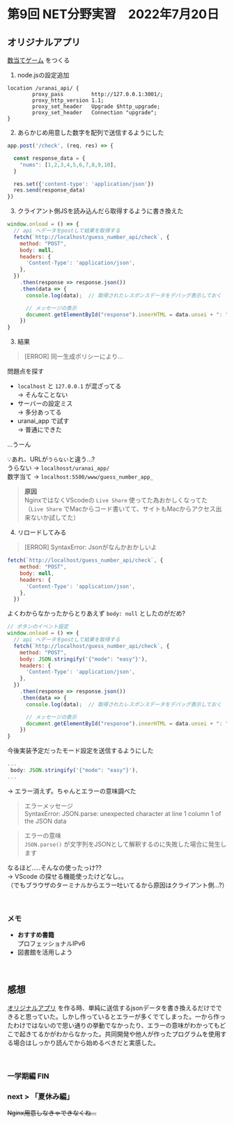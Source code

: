 # 第9回 NET分野実習　2022年7月20日

## オリジナルアプリ
[数当てゲーム](../2022-06-15/memo.md) をつくる

1. node.jsの設定追加
```text
location /uranai_api/ {
        proxy_pass         http://127.0.0.1:3001/;
        proxy_http_version 1.1;
        proxy_set_header   Upgrade $http_upgrade;
        proxy_set_header   Connection "upgrade";
}
```

2. あらかじめ用意した数字を配列で送信するようにした
```JavaScript
app.post('/check', (req, res) => {

  const response_data = {
    "nums": [1,2,3,4,5,6,7,8,9,10],
  }

  res.set({'content-type': 'application/json'})
  res.send(response_data)
})
```

3. クライアント側JSを読み込んだら取得するように書き換えた
```JavaScript
window.onload = () => {
  // api へデータをpostして結果を取得する
  fetch(`http://localhost/guess_number_api/check`, {
    method: "POST",
    body: null,
    headers: {
      'Content-Type': 'application/json',
    },
  })
    .then(response => response.json())
    .then(data => {
      console.log(data);  // 取得されたレスポンスデータをデバッグ表示しておく

      // メッセージの表示
      document.getElementById("response").innerHTML = data.unsei + ": " + data.message
    })
}
```

3. 結果
> [ERROR] 同一生成ポリシーにより...

問題点を探す
* `localhost` と `127.0.0.1` が混ざってる  
-> そんなことない
* サーバーの設定ミス  
-> 多分あってる
* uranai_app で試す  
-> 普通にできた  

...うーん

💡あれ、URLが`うらない`と違う...?  
うらない -> `localhosst/uranai_app/`  
数字当て -> `localhost:5500/www/guess_number_app_`  

> **原因**  
> NginxではなくVScodeの `Live Share` 使ってた為おかしくなってた  
> （`Live Share` でMacからコード書いてて、サイトもMacからアクセス出来ないか試してた）  

4. リロードしてみる
> [ERROR] SyntaxError: Jsonがなんかおかしいよ
```JavaScript
fetch(`http://localhost/guess_number_api/check`, {
    method: "POST",
    body: null,
    headers: {
      'Content-Type': 'application/json',
    },
  })
```
よくわからなかったからとりあえず `body: null` としたのがだめ?

```JavaScript
// ボタンのイベント設定
window.onload = () => {
  // api へデータをpostして結果を取得する
  fetch(`http://localhost/guess_number_api/check`, {
    method: "POST",
    body: JSON.stringify('{"mode": "easy"}'),
    headers: {
      'Content-Type': 'application/json',
    },
  })
    .then(response => response.json())
    .then(data => {
      console.log(data);  // 取得されたレスポンスデータをデバッグ表示しておく

      // メッセージの表示
      document.getElementById("response").innerHTML = data.unsei + ": " + data.message
    })
}
```
今後実装予定だったモード設定を送信するようにした
```JavaScript
...
 body: JSON.stringify('{"mode": "easy"}'),
...
```
-> エラー消えず。ちゃんとエラーの意味調べた

> エラーメッセージ  
> SyntaxError: JSON.parse: unexpected character at line 1 column 1 of the JSON data

> エラーの意味  
> `JSON.parse()` が文字列をJSONとして解釈するのに失敗した場合に発生します

なるほど.....そんなの使ったっけ??  
-> VScode の探せる機能使ったけどなし。。  
（でもブラウザのターミナルからエラー吐いてるから原因はクライアント側...?）

<br>

###  メモ
* **おすすめ書籍**  
プロフェッショナルIPv6
* 図書館を活用しよう

<br>

## 感想
[オリジナルアプリ](#オリジナルアプリ) を作る時、単純に送信するjsonデータを書き換えるだけでできると思っていた。しかし作っているとエラーが多くでてしまった。一から作ったわけではないので思い通りの挙動でなかったり、エラーの意味がわかってもどこで起きてるかがわからなかった。共同開発や他人が作ったプログラムを使用する場合はしっかり読んでから始めるべきだと実感した。

<br>

### 一学期編 FIN

### next > 「夏休み編」
~~Nginx用意しなきゃできなくね...~~